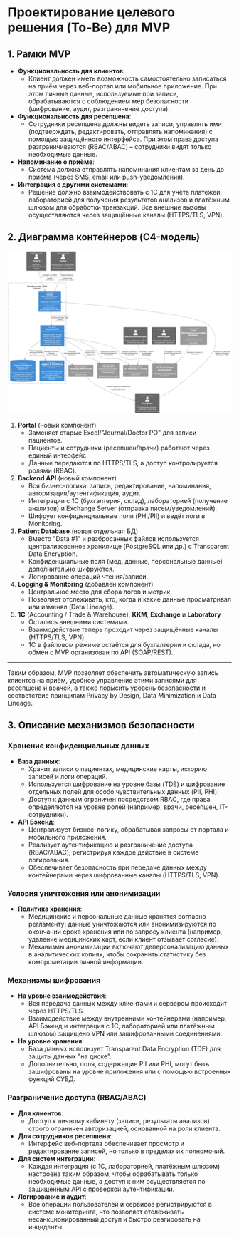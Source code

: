 # Проектирование целевого решения (To-Be) для MVP

## 1. Рамки MVP

- **Функциональность для клиентов**:
    - Клиент должен иметь возможность самостоятельно записаться на приём через веб-портал или мобильное приложение. При
      этом личные данные, используемые при записи, обрабатываются с соблюдением мер безопасности (шифрование, аудит,
      разграничение доступа).
- **Функциональность для ресепшена**:
    - Сотрудники ресепшена должны видеть записи, управлять ими (подтверждать, редактировать, отправлять напоминания) с
      помощью защищённого интерфейса. При этом права доступа разграничиваются (RBAC/ABAC) – сотрудники видят только
      необходимые данные.
- **Напоминание о приёме**:
    - Система должна отправлять напоминания клиентам за день до приёма (через SMS, email или push-уведомления).
- **Интеграция с другими системами**:
    - Решение должно взаимодействовать с 1С для учёта платежей, лабораторией для получения результатов анализов и
      платёжным шлюзом для обработки транзакций. Все внешние вызовы осуществляются через защищённые каналы (HTTPS/TLS,
      VPN).



## 2. Диаграмма контейнеров (C4-модель)

![Диаграмма контейнеров (C4-модель)](to-be_c4_containers.png)

1. **Portal** (новый компонент)
    - Заменяет старые Excel/"Journal/Doctor PO" для записи пациентов.
    - Пациенты и сотрудники (ресепшен/врачи) работают через единый интерфейс.
    - Данные передаются по HTTPS/TLS, а доступ контролируется ролями (RBAC).
2. **Backend API** (новый компонент)
    - Вся бизнес-логика: запись, редактирование, напоминания, авторизация/аутентификация, аудит.
    - Интеграции с 1С (бухгалтерия, склад), лабораторией (получение анализов) и Exchange Server (отправка
      писем/уведомлений).
    - Шифрует конфиденциальные поля (PHI/PII) и ведёт логи в Monitoring.
3. **Patient Database** (новая отдельная БД)
    - Вместо "Data #1" и разбросанных файлов используется централизованное хранилище (PostgreSQL или др.) с Transparent
      Data
      Encryption.
    - Конфиденциальные поля (мед. данные, персональные данные) дополнительно шифруются.
    - Логирование операций чтения/записи.
4. **Logging & Monitoring** (добавлен компонент)
    - Центральное место для сбора логов и метрик.
    - Позволяет отслеживать, кто, когда и какие данные просматривал или изменял (Data Lineage).
5. **1С** (Accounting / Trade & Warehouse), **KKM**, **Exchange** и **Laboratory**
    - Остались внешними системами.
    - Взаимодействие теперь проходит через защищённые каналы (HTTPS/TLS, VPN).
    - 1С в файловом режиме остаётся для бухгалтерии и склада, но обмен с MVP организован по API (SOAP/REST).

---


Таким образом, MVP позволяет обеспечить автоматическую запись клиентов на приём, удобное управление этими записями для
ресепшена и врачей, а также повысить уровень безопасности и соответствие принципам Privacy by Design, Data Minimization
и Data Lineage.

## 3. Описание механизмов безопасности

### Хранение конфиденциальных данных
- **База данных**:
  - Хранит записи о пациентах, медицинские карты, историю записей и логи операций.
  - Используется шифрование на уровне базы (TDE) и шифрование отдельных полей для особо чувствительных данных (PII, PHI).
  - Доступ к данным ограничен посредством RBAC, где права определяются на уровне ролей (например, врачи, ресепшен, IT-сотрудники).
- **API Бэкенд**:
  - Централизует бизнес-логику, обрабатывая запросы от портала и мобильного приложения.
  - Реализует аутентификацию и разграничение доступа (RBAC/ABAC), регистрируя каждое действие в системе логирования.
  - Обеспечивает безопасность при передаче данных между контейнерами через шифрованные каналы (HTTPS/TLS, VPN).

### Условия уничтожения или анонимизации
- **Политика хранения**:
  - Медицинские и персональные данные хранятся согласно регламенту: данные уничтожаются или анонимизируются по окончании срока хранения или по запросу клиента (например, удаление медицинских карт, если клиент отзывает согласие).
  - Механизмы анонимизации включают деперсонализацию данных в аналитических копиях, чтобы сохранить статистику без компрометации личной информации.

### Механизмы шифрования
- **На уровне взаимодействия**:
  - Вся передача данных между клиентами и сервером происходит через HTTPS/TLS.
  - Взаимодействие между внутренними контейнерами (например, API Бэкенд и интеграция с 1С, лабораторией или платёжным шлюзом) защищено VPN или зашифрованными соединениями.
- **На уровне хранения**:
  - База данных использует Transparent Data Encryption (TDE) для защиты данных "на диске".
  - Дополнительно, поля, содержащие PII или PHI, могут быть зашифрованы на уровне приложения или с помощью встроенных функций СУБД.

### Разграничение доступа (RBAC/ABAC)
- **Для клиентов**:
  - Доступ к личному кабинету (записи, результаты анализов) строго ограничен авторизацией, основанной на роли клиента.
- **Для сотрудников ресепшена**:
  - Интерфейс веб-портала обеспечивает просмотр и редактирование записей, но только в пределах их полномочий.
- **Для систем интеграции**:
  - Каждая интеграция (с 1С, лабораторией, платёжным шлюзом) настроена таким образом, чтобы обрабатывать только необходимые данные, а доступ к ним осуществляется по защищённым API с проверкой аутентификации.
- **Логирование и аудит**:
  - Все операции пользователей и сервисов регистрируются в системе мониторинга, что позволяет отслеживать несанкционированный доступ и быстро реагировать на инциденты.
